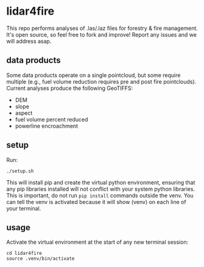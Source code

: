 # lidar4fire

This repo performs analyses of .las/.laz files for forestry & fire management. It's open source, so feel free to fork and improve! Report any issues and we will address asap.

## data products
Some data products operate on a single pointcloud, but some require multiple (e.g., fuel volume reduction requires pre and post fire pointclouds).
Current analyses produce the following GeoTIFFS:
- DEM
- slope
- aspect
- fuel volume percent reduced
- powerline encroachment

## setup
Run:
```
./setup.sh
```
This will install pip and create the virtual python environment, ensuring that any pip libraries installed will not conflict with your system python libraries. This is important, do not run `pip install` commands outside the venv. You can tell the venv is activated because it will show (venv) on each line of your terminal.

## usage
Activate the virtual environment at the start of any new terminal session:
```
cd lidar4fire
source .venv/bin/activate
```